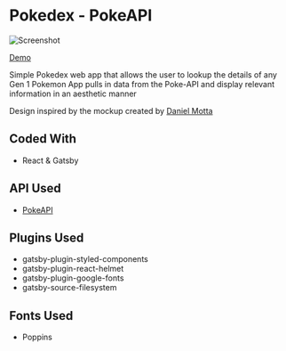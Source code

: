 # Pokedex - PokeAPI

![Screenshot](https://pokemon.iamjmitch.com/screenshot3.jpg)

[Demo](https://pokemon.iamjmitch.com)

Simple Pokedex web app that allows the user to lookup the details of any Gen 1 Pokemon
App pulls in data from the Poke-API and display relevant information in an aesthetic manner

Design inspired by the mockup created by [Daniel Motta](https://dribbble.com/DanielMots)

## Coded With

- React & Gatsby

## API Used

- [PokeAPI](https://pokeapi.co/)

## Plugins Used

- gatsby-plugin-styled-components
- gatsby-plugin-react-helmet
- gatsby-plugin-google-fonts
- gatsby-source-filesystem

## Fonts Used

- Poppins

